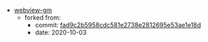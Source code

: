 * [webview-gm](https://github.com/wbayer/webview-gm)
  - forked from:
    * commit: [fad9c2b5958cdc581e2738e2812695e53ae1e18d](https://github.com/wbayer/webview-gm/tree/fad9c2b5958cdc581e2738e2812695e53ae1e18d)
    * date: 2020-10-03
